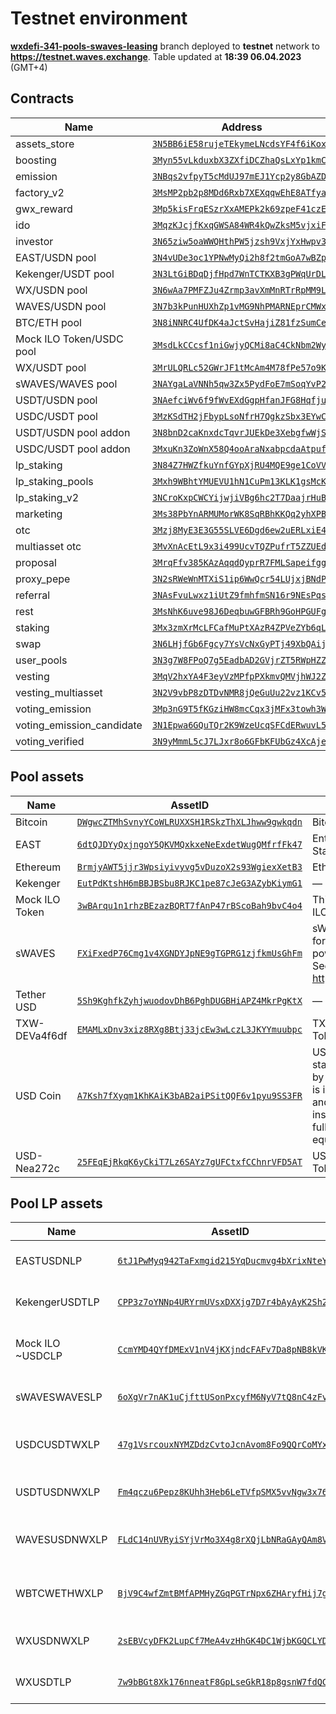 # Testnet environment
[**wxdefi-341-pools-swaves-leasing**](https://github.com/waves-exchange/contracts/tree/wxdefi-341-pools-swaves-leasing) branch deployed to **testnet** network to **https://testnet.waves.exchange**. Table updated at **18:39 06.04.2023** (GMT+4)

## Contracts
| Name | Address | Public key | Code |
|------|---------|------------|------|
assets_store | [`3N5BB6iE58rujeTEkymeLNcdsYF4f6iKoxr`](https://wavesexplorer.com/addresses/3N5BB6iE58rujeTEkymeLNcdsYF4f6iKoxr?network=testnet) | `EtZZHS4uqNXY5WPneZ8jY2aA95peXwthJVLzAMxMp379` | [assets_store.ride](https://github.com/waves-exchange/contracts/blob/wxdefi-341-pools-swaves-leasing/ride/assets_store.ride) 
boosting | [`3Myn55vLkduxbX3ZXfiDCZhaQsLxYp1kmCy`](https://wavesexplorer.com/addresses/3Myn55vLkduxbX3ZXfiDCZhaQsLxYp1kmCy?network=testnet) | `9W33iCCNfmFxUbiC6XZcH5x7f6xfwC7Jb3BoExT5q2PV` | [boosting.ride](https://github.com/waves-exchange/contracts/blob/wxdefi-341-pools-swaves-leasing/ride/boosting.ride) 
emission | [`3NBqs2vfpyT5cMdUJ97mEJ1Ycp2y8GbAZDA`](https://wavesexplorer.com/addresses/3NBqs2vfpyT5cMdUJ97mEJ1Ycp2y8GbAZDA?network=testnet) | `H19CeJVbUnfsK8EYs8K6fHxwBH7pLyxw8WCDFu7D4rGQ` | [emission.ride](https://github.com/waves-exchange/contracts/blob/wxdefi-341-pools-swaves-leasing/ride/emission.ride) 
factory_v2 | [`3MsMP2pb2p8MDd6Rxb7XEXqqwEhE8ATfyai`](https://wavesexplorer.com/addresses/3MsMP2pb2p8MDd6Rxb7XEXqqwEhE8ATfyai?network=testnet) | `2JEaBjtjvMoNGKZmL9QxYefa1VkMJM3vMW8rNvTs9R2H` | [factory_v2.ride](https://github.com/waves-exchange/contracts/blob/wxdefi-341-pools-swaves-leasing/ride/factory_v2.ride) 
gwx_reward | [`3Mp5kisFrqESzrXxAMEPk2k69zpeF41czEE`](https://wavesexplorer.com/addresses/3Mp5kisFrqESzrXxAMEPk2k69zpeF41czEE?network=testnet) | `G349Uq3FTox7dRNLeAfAQeoACvwZ9iEnVSaHcEYn6j8J` | [gwx_reward.ride](https://github.com/waves-exchange/contracts/blob/wxdefi-341-pools-swaves-leasing/ride/gwx_reward.ride) 
ido | [`3MqzKJcjfKxqGWSA84WR4kQwZksM5vjxiFp`](https://wavesexplorer.com/addresses/3MqzKJcjfKxqGWSA84WR4kQwZksM5vjxiFp?network=testnet) | `bS6Cchmk25EdDcapkz8W5WkZgthTHHW6sSBbcidSrCb` | [ido.ride](https://github.com/waves-exchange/contracts/blob/wxdefi-341-pools-swaves-leasing/ride/ido.ride) 
investor | [`3N65ziw5oaWWQHthPW5jzsh9VxjYxHwpv33`](https://wavesexplorer.com/addresses/3N65ziw5oaWWQHthPW5jzsh9VxjYxHwpv33?network=testnet) | `5yoY2Atq5TS6YzXkDHGig1DJdaYnWskuGToqK61rQWQd` | [investor.ride](https://github.com/waves-exchange/contracts/blob/wxdefi-341-pools-swaves-leasing/ride/investor.ride) 
EAST/USDN pool | [`3N4vUDe3oc1YPNwMyQi2h8f2tmGoA7wBZp2`](https://wavesexplorer.com/addresses/3N4vUDe3oc1YPNwMyQi2h8f2tmGoA7wBZp2?network=testnet) | `6MuWw1pkme7UgQX2hZh8yTZyoWVkz8A4rmHZ1acrsrVm` | [lp.ride](https://github.com/waves-exchange/contracts/blob/wxdefi-341-pools-swaves-leasing/ride/lp.ride) 
Kekenger/USDT pool | [`3N3LtGiBDqDjfHpd7WnTCTKXB3gPWqUrDLL`](https://wavesexplorer.com/addresses/3N3LtGiBDqDjfHpd7WnTCTKXB3gPWqUrDLL?network=testnet) | `3wnnbmrpP3X4LxULFVHTeu7zNZBzFV7NSxRokwryVFaJ` | [lp.ride](https://github.com/waves-exchange/contracts/blob/wxdefi-341-pools-swaves-leasing/ride/lp.ride) 
WX/USDN pool | [`3N6wAa7PMFZJu4Zrmp3avXmMnRTrRpMM9Lh`](https://wavesexplorer.com/addresses/3N6wAa7PMFZJu4Zrmp3avXmMnRTrRpMM9Lh?network=testnet) | `Cr8D7eozSzJh7XHsYTjBinPpo3SS83BrCGiBAJsjGxBo` | [lp.ride](https://github.com/waves-exchange/contracts/blob/wxdefi-341-pools-swaves-leasing/ride/lp.ride) 
WAVES/USDN pool | [`3N7b3kPunHUXhZp1vMG9NhPMARNEprCMWxT`](https://wavesexplorer.com/addresses/3N7b3kPunHUXhZp1vMG9NhPMARNEprCMWxT?network=testnet) | `AYbpHveq7zviKTDV7SGTB1pZGFbkumgfq3jSwVv6BznT` | [lp.ride](https://github.com/waves-exchange/contracts/blob/wxdefi-341-pools-swaves-leasing/ride/lp.ride) 
BTC/ETH pool | [`3N8iNNRC4UfDK4aJctSvHajiZ81fzSumCeP`](https://wavesexplorer.com/addresses/3N8iNNRC4UfDK4aJctSvHajiZ81fzSumCeP?network=testnet) | `F7NZd812aXMUyDcj1XaB3wgMJXJfUsq3RhPhrEZ9b6ND` | [lp.ride](https://github.com/waves-exchange/contracts/blob/wxdefi-341-pools-swaves-leasing/ride/lp.ride) 
Mock ILO Token/USDC pool | [`3MsdLkCCcsf1niGwjyQCMi8aC4CkNbm2Wy9`](https://wavesexplorer.com/addresses/3MsdLkCCcsf1niGwjyQCMi8aC4CkNbm2Wy9?network=testnet) | `B4L9D9LnFwCPW8fFVc65SHyFNYjb1KJv6MUQXPGMPSTy` | [lp.ride](https://github.com/waves-exchange/contracts/blob/wxdefi-341-pools-swaves-leasing/ride/lp.ride) 
WX/USDT pool | [`3MrULQRLc52GWrJF1tMcAm4M78fPe57o9Kt`](https://wavesexplorer.com/addresses/3MrULQRLc52GWrJF1tMcAm4M78fPe57o9Kt?network=testnet) | `Aig94J3pRT3J41eXw33rJrs67gTCECiMVRZrbtuoARit` | [lp.ride](https://github.com/waves-exchange/contracts/blob/wxdefi-341-pools-swaves-leasing/ride/lp.ride) 
sWAVES/WAVES pool | [`3NAYgaLaVNNh5qw3Zx5PydFoE7mSoqYvP2H`](https://wavesexplorer.com/addresses/3NAYgaLaVNNh5qw3Zx5PydFoE7mSoqYvP2H?network=testnet) | `BNZJaZQpQutteRwUttAsDbWkozgmUAAjBrkxaaYMuV8` | [lp.ride](https://github.com/waves-exchange/contracts/blob/wxdefi-341-pools-swaves-leasing/ride/lp.ride) 
USDT/USDN pool | [`3NAefciWv6f9fWvEXdGgpHfanJFG8HqfjuT`](https://wavesexplorer.com/addresses/3NAefciWv6f9fWvEXdGgpHfanJFG8HqfjuT?network=testnet) | `D1BL65meykxFZTCuq7jq9HSGLLnWvQamQPUNrguW5w39` | [lp_stable.ride](https://github.com/waves-exchange/contracts/blob/wxdefi-341-pools-swaves-leasing/ride/lp_stable.ride) 
USDC/USDT pool | [`3MzKSdTH2jFbypLsoNfrH7QgkzSbx3EYwCA`](https://wavesexplorer.com/addresses/3MzKSdTH2jFbypLsoNfrH7QgkzSbx3EYwCA?network=testnet) | `35yd3qw1gxKDxKwGAykHN9fANbXNWwseaUwbWDj24o3x` | [lp_stable.ride](https://github.com/waves-exchange/contracts/blob/wxdefi-341-pools-swaves-leasing/ride/lp_stable.ride) 
USDT/USDN pool addon | [`3N8bnD2caKnxdcTqvrJUEkDe3XebgfwWjSV`](https://wavesexplorer.com/addresses/3N8bnD2caKnxdcTqvrJUEkDe3XebgfwWjSV?network=testnet) | `8KXPjDuC8ffL9qjNuDBLnkvJKbMojhZYcnm2o75UCyun` | [lp_stable_addon.ride](https://github.com/waves-exchange/contracts/blob/wxdefi-341-pools-swaves-leasing/ride/lp_stable_addon.ride) 
USDC/USDT pool addon | [`3MxuKn3ZoWnX58Q4ooAraNxabpcdaAtpufk`](https://wavesexplorer.com/addresses/3MxuKn3ZoWnX58Q4ooAraNxabpcdaAtpufk?network=testnet) | `3GJt6j9wqqWrm9ontm1mnLfeW2wgWZYSqzVb9ueSKL1E` | [lp_stable_addon.ride](https://github.com/waves-exchange/contracts/blob/wxdefi-341-pools-swaves-leasing/ride/lp_stable_addon.ride) 
lp_staking | [`3N84Z7HWZfkuYnfGYpXjRU4MQE9ge1CoVVL`](https://wavesexplorer.com/addresses/3N84Z7HWZfkuYnfGYpXjRU4MQE9ge1CoVVL?network=testnet) | `ER6eHxtBYJ4JakpeheRtGgvT5AeP1S4g44VxoNJo14kd` | [lp_staking.ride](https://github.com/waves-exchange/contracts/blob/wxdefi-341-pools-swaves-leasing/ride/lp_staking.ride) 
lp_staking_pools | [`3Mxh9WBhtYMUEVU1hN1CuPm13KLK1gsMcK8`](https://wavesexplorer.com/addresses/3Mxh9WBhtYMUEVU1hN1CuPm13KLK1gsMcK8?network=testnet) | `8f1rQCPEcUfjitkvwMuxK9bwf2jupzdaHjtKTW5J45Rf` | [lp_staking_pools.ride](https://github.com/waves-exchange/contracts/blob/wxdefi-341-pools-swaves-leasing/ride/lp_staking_pools.ride) 
lp_staking_v2 | [`3NCroKxpCWCYijwjiVBg6hc2T7DaajrHuBr`](https://wavesexplorer.com/addresses/3NCroKxpCWCYijwjiVBg6hc2T7DaajrHuBr?network=testnet) | `4j5ighurrUZ2WcdBTRGqBfXs5fz9YDA76D4gtpZ9basj` | [lp_staking_v2.ride](https://github.com/waves-exchange/contracts/blob/wxdefi-341-pools-swaves-leasing/ride/lp_staking_v2.ride) 
marketing | [`3Ms38PbYnARMUMorWK8SqRBhKKQq2yhXPB1`](https://wavesexplorer.com/addresses/3Ms38PbYnARMUMorWK8SqRBhKKQq2yhXPB1?network=testnet) | `3EfudNNQNACtTotZKwkRu97fZW5fFjUPwuP1gd3oBHJs` | [marketing.ride](https://github.com/waves-exchange/contracts/blob/wxdefi-341-pools-swaves-leasing/ride/marketing.ride) 
otc | [`3Mzj8MyE3E3G55SLVE6Dgd6ew2uERLxiE4U`](https://wavesexplorer.com/addresses/3Mzj8MyE3E3G55SLVE6Dgd6ew2uERLxiE4U?network=testnet) | `8E1ZoUTJyyA7ybXtP2NxUZKdAwvR1ruiQUxZD2bYJJMF` | [otc.ride](https://github.com/waves-exchange/contracts/blob/wxdefi-341-pools-swaves-leasing/ride/otc.ride) 
multiasset otc | [`3MvXnAcEtL9x3i499UcvTQZPufrT5ZZUEd5`](https://wavesexplorer.com/addresses/3MvXnAcEtL9x3i499UcvTQZPufrT5ZZUEd5?network=testnet) | `GSAhb4fdky75LiCZ4p4DDK4rmWpmsgGBg1ZVdtPfmRES` | [otc_multiasset.ride](https://github.com/waves-exchange/contracts/blob/wxdefi-341-pools-swaves-leasing/ride/otc_multiasset.ride) 
proposal | [`3MrqFfv385KAzAqqdQyprR7FMLSapeifggB`](https://wavesexplorer.com/addresses/3MrqFfv385KAzAqqdQyprR7FMLSapeifggB?network=testnet) | `8Tqc64F7G2nACr6yk8egBWCVAp9ZLxjTeWYdXoyQvMAN` | [proposal.ride](https://github.com/waves-exchange/contracts/blob/wxdefi-341-pools-swaves-leasing/ride/proposal.ride) 
proxy_pepe | [`3N2sRWeWnMTXiS1ip6WwQcr54LUjxjBNdP1`](https://wavesexplorer.com/addresses/3N2sRWeWnMTXiS1ip6WwQcr54LUjxjBNdP1?network=testnet) | `DEnu4Lzkx2FVXHJ6PZBWsEshWeUpdpYtdsBerfEhqHv8` | [proxy_pepe.ride](https://github.com/waves-exchange/contracts/blob/wxdefi-341-pools-swaves-leasing/ride/proxy_pepe.ride) 
referral | [`3NAsFvuLwxz1iUtZ9fmhfmSN16r9NEsPqsh`](https://wavesexplorer.com/addresses/3NAsFvuLwxz1iUtZ9fmhfmSN16r9NEsPqsh?network=testnet) | `33fpjdpM9FMu87RZKePniPardKqQXM96sm7VhAk3JEVQ` | [referral.ride](https://github.com/waves-exchange/contracts/blob/wxdefi-341-pools-swaves-leasing/ride/referral.ride) 
rest | [`3MsNhK6uve98J6DeqbuwGFBRh9GoHPGUFgp`](https://wavesexplorer.com/addresses/3MsNhK6uve98J6DeqbuwGFBRh9GoHPGUFgp?network=testnet) | `86RHVxKovtU7yKnepY8wKsd8niDxGAsiwuA1XA1DNqrS` | [rest.ride](https://github.com/waves-exchange/contracts/blob/wxdefi-341-pools-swaves-leasing/ride/rest.ride) 
staking | [`3Mx3zmXrMcLFCafMuPtXAzR4ZPVeZYb6qLz`](https://wavesexplorer.com/addresses/3Mx3zmXrMcLFCafMuPtXAzR4ZPVeZYb6qLz?network=testnet) | `D28XoueZWsMfm8Y5pa6C5ZFuYoWgre2Wm8tzJANJgMnq` | [staking.ride](https://github.com/waves-exchange/contracts/blob/wxdefi-341-pools-swaves-leasing/ride/staking.ride) 
swap | [`3N6LHjfGb6Fgcy7YsVcNxGyPTj49XbQAijq`](https://wavesexplorer.com/addresses/3N6LHjfGb6Fgcy7YsVcNxGyPTj49XbQAijq?network=testnet) | `2u2wYYcVBQv43Cc71zkhHPPitkqgg6dqTZ3nUMvYJ1uq` | [swap.ride](https://github.com/waves-exchange/contracts/blob/wxdefi-341-pools-swaves-leasing/ride/swap.ride) 
user_pools | [`3N3g7W8FPoQ7g5EadbAD2GVjrZT5RWpHZZh`](https://wavesexplorer.com/addresses/3N3g7W8FPoQ7g5EadbAD2GVjrZT5RWpHZZh?network=testnet) | `Ap7CkWd6fzBU34kGo4GJJzC5q4qWXuLVunzE25PchdGS` | [user_pools.ride](https://github.com/waves-exchange/contracts/blob/wxdefi-341-pools-swaves-leasing/ride/user_pools.ride) 
vesting | [`3MqV2hxYA4F3eyVzMPfpPXkmvQMVjhWJ2Zz`](https://wavesexplorer.com/addresses/3MqV2hxYA4F3eyVzMPfpPXkmvQMVjhWJ2Zz?network=testnet) | `E7cYpzqL1fF9VQjL3m4zr3xXfV289rCkrfE2fJyAHMqR` | [vesting.ride](https://github.com/waves-exchange/contracts/blob/wxdefi-341-pools-swaves-leasing/ride/vesting.ride) 
vesting_multiasset | [`3N2V9vbP8zDTDvNMR8jQeGuUu22vz1KCv5i`](https://wavesexplorer.com/addresses/3N2V9vbP8zDTDvNMR8jQeGuUu22vz1KCv5i?network=testnet) | `3JBooHFx9f8xuJuUNn9AeF8B4U8a9onpNMbvzV3UTVTk` | [vesting_multiasset.ride](https://github.com/waves-exchange/contracts/blob/wxdefi-341-pools-swaves-leasing/ride/vesting_multiasset.ride) 
voting_emission | [`3Mp3nG9T5fKGziHW8mcCqx3jMFx3towh3WA`](https://wavesexplorer.com/addresses/3Mp3nG9T5fKGziHW8mcCqx3jMFx3towh3WA?network=testnet) | `D46gQxzmdzdCTYRg6dMcwFoUrc6ZmxF6GKd5ZoTkvzp1` | [voting_emission.ride](https://github.com/waves-exchange/contracts/blob/wxdefi-341-pools-swaves-leasing/ride/voting_emission.ride) 
voting_emission_candidate | [`3N1Epwa6GQuTQr2K9WzeUcqSFCdERwuvL5T`](https://wavesexplorer.com/addresses/3N1Epwa6GQuTQr2K9WzeUcqSFCdERwuvL5T?network=testnet) | `7iXEgsFNsnbLZ3ca4tmz8jffnyxMu9keuBV6CuQPJLuA` | [voting_emission_candidate.ride](https://github.com/waves-exchange/contracts/blob/wxdefi-341-pools-swaves-leasing/ride/voting_emission_candidate.ride) 
voting_verified | [`3N9yMmmL5cJ7LJxr8o6GFbKFUbGz4XcAjeg`](https://wavesexplorer.com/addresses/3N9yMmmL5cJ7LJxr8o6GFbKFUbGz4XcAjeg?network=testnet) | `C2aAS9D6FqfbrkCuCQCtPWAiopjyagvitFLjRuLcRPYt` | [voting_verified.ride](https://github.com/waves-exchange/contracts/blob/wxdefi-341-pools-swaves-leasing/ride/voting_verified.ride) 

## Pool assets
| Name | AssetID | Description |
|------|---------|-------------|
Bitcoin | [`DWgwcZTMhSvnyYCoWLRUXXSH1RSkzThXLJhww9gwkqdn`](https://wavesexplorer.com/assets/DWgwcZTMhSvnyYCoWLRUXXSH1RSkzThXLJhww9gwkqdn?network=testnet) | Bitcoin Token 
EAST | [`6dtQJDYyQxjngoY5QKVMQxkxeNeExdetWugQMfrfFk47`](https://wavesexplorer.com/assets/6dtQJDYyQxjngoY5QKVMQxkxeNeExdetWugQMfrfFk47?network=testnet) | Enterprise Algorithmic Stable Token 
Ethereum | [`BrmjyAWT5jjr3Wpsiyivyvg5vDuzoX2s93WgiexXetB3`](https://wavesexplorer.com/assets/BrmjyAWT5jjr3Wpsiyivyvg5vDuzoX2s93WgiexXetB3?network=testnet) | Ethereum Token 
Kekenger | [`EutPdKtshH6mBBJBSbu8RJKC1pe87cJeG3AZybKiymG1`](https://wavesexplorer.com/assets/EutPdKtshH6mBBJBSbu8RJKC1pe87cJeG3AZybKiymG1?network=testnet) | — 
Mock ILO Token | [`3wBArqu1n1rhzBEzazBQRT7fAnP47rBScoBah9bvC4o4`](https://wavesexplorer.com/assets/3wBArqu1n1rhzBEzazBQRT7fAnP47rBScoBah9bvC4o4?network=testnet) | This is the test token for ILO 
sWAVES | [`FXiFxedP76Cmg1v4XGNDYJpNE9gTGPRG1zjfkmUsGhFm`](https://wavesexplorer.com/assets/FXiFxedP76Cmg1v4XGNDYJpNE9gTGPRG1zjfkmUsGhFm?network=testnet) | sWAVES is the tokenized form of staked WAVES powered by PepeTeam. See details at https://swaves.pepe.team 
Tether USD | [`5Sh9KghfkZyhjwuodovDhB6PghDUGBHiAPZ4MkrPgKtX`](https://wavesexplorer.com/assets/5Sh9KghfkZyhjwuodovDhB6PghDUGBHiAPZ4MkrPgKtX?network=testnet) | — 
TXW-DEVa4f6df | [`EMAMLxDnv3xiz8RXg8Btj33jcEw3wLczL3JKYYmuubpc`](https://wavesexplorer.com/assets/EMAMLxDnv3xiz8RXg8Btj33jcEw3wLczL3JKYYmuubpc?network=testnet) | TXW-DEVa4f6df Test Token 
USD Coin | [`A7Ksh7fXyqm1KhKAiK3bAB2aiPSitQQF6v1pyu9SS3FR`](https://wavesexplorer.com/assets/A7Ksh7fXyqm1KhKAiK3bAB2aiPSitQQF6v1pyu9SS3FR?network=testnet) | USD Coin is an ERC-20 stablecoin brought to you by Circle and Coinbase. It is issued by regulated and licensed financial institutions that maintain full reserves of the equivalent fiat currency. 
USD-Nea272c | [`25FEqEjRkqK6yCkiT7Lz6SAYz7gUFCtxfCChnrVFD5AT`](https://wavesexplorer.com/assets/25FEqEjRkqK6yCkiT7Lz6SAYz7gUFCtxfCChnrVFD5AT?network=testnet) | USD-Nea272c Test Token 

## Pool LP assets
| Name | AssetID | Description |
|------|---------|-------------|
EASTUSDNLP | [`6tJ1PwMyq942TaFxmgid215YqDucmvg4bXrixNteYbQt`](https://wavesexplorer.com/assets/6tJ1PwMyq942TaFxmgid215YqDucmvg4bXrixNteYbQt?network=testnet) | WX EAST/USDN pool liquidity provider token 
KekengerUSDTLP | [`CPP3z7oYNNp4URYrmUVsxDXXjg7D7r4bAyAyK2Sh2Qmd`](https://wavesexplorer.com/assets/CPP3z7oYNNp4URYrmUVsxDXXjg7D7r4bAyAyK2Sh2Qmd?network=testnet) | Kekenger/USDT pool liquidity provider token 
Mock ILO ~USDCLP | [`CcmYMD4QYfDMExV1nV4jKXjndcFAFv7Da8pNB8kVKUFa`](https://wavesexplorer.com/assets/CcmYMD4QYfDMExV1nV4jKXjndcFAFv7Da8pNB8kVKUFa?network=testnet) | Mock ILO ~/USDC pool liquidity provider token 
sWAVESWAVESLP | [`6oXgVr7nAK1uCjfttUSonPxcyfM6NyV7tQ8nC4zFvcX3`](https://wavesexplorer.com/assets/6oXgVr7nAK1uCjfttUSonPxcyfM6NyV7tQ8nC4zFvcX3?network=testnet) | sWAVES/WAVES pool liquidity provider token 
USDCUSDTWXLP | [`47g1VsrcouxNYMZDdzCvtoJcnAvom8Fo9QQrCoMYx4Ed`](https://wavesexplorer.com/assets/47g1VsrcouxNYMZDdzCvtoJcnAvom8Fo9QQrCoMYx4Ed?network=testnet) | WX USDC/USDT pool liquidity provider token 
USDTUSDNWXLP | [`Fm4qczu6Pepz8KUhh3Heb6LeTVfpSMX5vvNgw3x764CS`](https://wavesexplorer.com/assets/Fm4qczu6Pepz8KUhh3Heb6LeTVfpSMX5vvNgw3x764CS?network=testnet) | WX Usdt/Usdn pool liquidity provider token 
WAVESUSDNWXLP | [`FLdC14nUVRyiSYjVrMo3X4g8rXQjLbNRaGAyQAm8V68V`](https://wavesexplorer.com/assets/FLdC14nUVRyiSYjVrMo3X4g8rXQjLbNRaGAyQAm8V68V?network=testnet) | WX Waves/Usdn pool liquidity provider token 
WBTCWETHWXLP | [`BjV9C4wfZmtBMfAPMHyZGqPGTrNpx6ZHAryfHij7grT`](https://wavesexplorer.com/assets/BjV9C4wfZmtBMfAPMHyZGqPGTrNpx6ZHAryfHij7grT?network=testnet) | WX WBTC/WETH pool liquidity provider token 
WXUSDNWXLP | [`2sEBVcyDFK2LupCf7MeA4vzHhGK4DC1WjbKGQCLYDqib`](https://wavesexplorer.com/assets/2sEBVcyDFK2LupCf7MeA4vzHhGK4DC1WjbKGQCLYDqib?network=testnet) | WX WX/Usdn pool liquidity provider token 
WXUSDTLP | [`7w9bBGt8Xk176nneatF8GpLseGkR18p8gsnW7fdQCqP8`](https://wavesexplorer.com/assets/7w9bBGt8Xk176nneatF8GpLseGkR18p8gsnW7fdQCqP8?network=testnet) | WX/USDT pool liquidity provider token 
